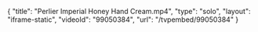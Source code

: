 {
    "title": "Perlier Imperial Honey Hand Cream.mp4",
    "type": "solo",
    "layout": "iframe-static",
    "videoId": "99050384",
    "url": "\/tvpembed\/99050384"
}